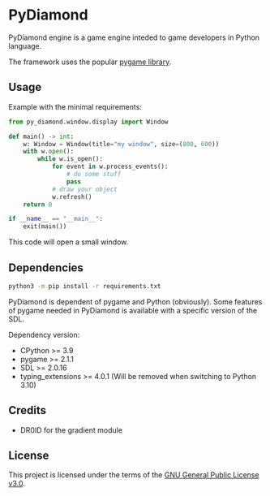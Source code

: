 # PyDiamond
PyDiamond engine is a game engine inteded to game developers in Python language.

The framework uses the popular [pygame library](https://github.com/pygame/pygame/).

## Usage
Example with the minimal requirements:
```py
from py_diamond.window.display import Window

def main() -> int:
    w: Window = Window(title="my window", size=(800, 600))
    with w.open():
        while w.is_open():
            for event in w.process_events():
                # do some stuff
                pass
            # draw your object
            w.refresh()
    return 0

if __name__ == "__main__":
    exit(main())
```
This code will open a small window.

## Dependencies
```sh
python3 -m pip install -r requirements.txt
```
PyDiamond is dependent of pygame and Python (obviously). Some features of pygame needed in PyDiamond is available with a specific version of the SDL.

Dependency version:
- CPython >= 3.9
- pygame >= 2.1.1
- SDL >= 2.0.16
- typing_extensions >= 4.0.1 (Will be removed when switching to Python 3.10)

## Credits
- DR0ID for the gradient module

## License
This project is licensed under the terms of the [GNU General Public License v3.0](./LICENSE).
